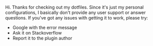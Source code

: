 Hi. Thanks for checking out my dotfiles.
Since it's just my personal configurations, I basically don't provide any user support or answer questions.
If you've got any issues with getting it to work, please try:
 - Google with the error message
 - Ask it on Stackoverflow
 - Report it to the plugin author

